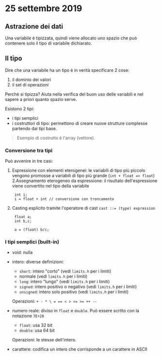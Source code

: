 # 25 settembre 2019

## Astrazione dei dati
Una variabile è tipizzata, quindi viene allocato uno spazio che può contenere
solo il tipo di variabile dichiarato.

## Il tipo
Dire che una variabile ha un tipo è in verità specificare 2 cose:

1. il dominio dei valori
2. il set di operazioni

Perchè si tipizza? Aiuta nella verifica del buon uso delle variabili e nel sapere
a priori quanto spazio serve.

Esistono 2 tipi:

- i tipi semplici
- i costruttori di tipo: permettono di creare nuove strutture complesse partendo
    dai tipi base.

> Esempio di costrutto è l'array (vettore).

### Conversione tra tipi
Può avvenire in tre casi:

1. Espressione con elementi eterogenei: le variabili di tipo più piccolo vengono
    promosse a variabili di tipo più grande (`int + float => float`)
2.Assegnamento eterogeneo da espressione: il risultato dell'espressione viene
    convertito nel tipo della variabile

        int i; 
        i = float + int // conversione con troncamento

3. Casting esplicito tramite l'operatore di cast `cast ::= (type) expression`

        float a; 
        int b,c;

        a = (float) b/c;

### I tipi semplici (built-in)

- void: nulla
- intero: diverse definizioni:
    - `short`: intero "corto" (vedi `limits.h` per i limiti)
    - normale (vedi `limits.h` per i limiti)
    - `long`: intero "lungo" (vedi `limits.h` per i limiti)
    - `signed`: intero positivo o negativo (vedi `limits.h` per i limiti)
    - `unsigned`: intero solo positivo (vedi `limits.h` per i limiti)

    Operazioni: `+ - * \ = == < > <= >= ++ --`
- numero reale: diviso in `float` e `double`. Può essere scritto con la notazione
    `7E+20`
    - `float`: usa 32 bit
    - `double`: usa 64 bit

    Operazioni: le stesse dell'intero.
- carattere: codifica un intero che corrisponde a un carattere in ASCII
